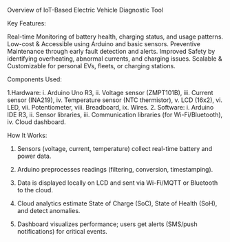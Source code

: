 Overview of IoT-Based Electric Vehicle Diagnostic Tool

 Key Features:

Real-time Monitoring of battery health, charging status, and usage patterns. Low-cost & Accessible using Arduino and basic sensors. Preventive Maintenance through early fault detection and alerts. Improved Safety by identifying overheating, abnormal currents, and charging issues. Scalable & Customizable for personal EVs, fleets, or charging stations.

 Components Used:

1.Hardware: 
	i. Arduino Uno R3,
	ii. Voltage sensor (ZMPT101B), 
	iii. Current sensor (INA219), 
	iv. Temperature sensor (NTC thermistor),
	v. LCD (16x2), 
	vi. LED, 
	vii. Potentiometer,
	viii. Breadboard, 
	ix. Wires.
2. Software: 
	i. Arduino IDE R3,
	ii. Sensor libraries,
	iii. Communication libraries (for Wi-Fi/Bluetooth),
	iv. Cloud dashboard.


 How It Works:

1. Sensors (voltage, current, temperature) collect real-time battery and power data.

2. Arduino preprocesses readings (filtering, conversion, timestamping).

3. Data is displayed locally on LCD and sent via Wi-Fi/MQTT or Bluetooth to the cloud.

4. Cloud analytics estimate State of Charge (SoC), State of Health (SoH), and detect anomalies.

5. Dashboard visualizes performance; users get alerts (SMS/push notifications) for critical events.
